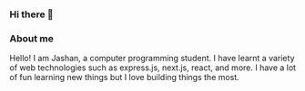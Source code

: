 ### Hi there 👋

### About me
Hello! I am Jashan, a computer programming student. I have learnt a variety of web technologies such as express.js, next.js, react, and more. I have a lot of fun learning new things but I love building things the most.
